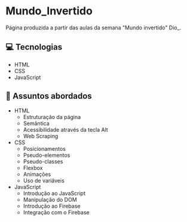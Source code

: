 # Mundo_Invertido

<p> Página produzida a partir das aulas da semana "Mundo invertido" Dio_. 
 <br/>
 

 ## 💻 Tecnologias
- HTML
- CSS
- JavaScript
 
 ## 💬 Assuntos abordados
- HTML
    - Estruturação da página
    - Semântica
    - Acessibilidade através da tecla Alt
    - Web Scraping
- CSS
    - Posicionamentos
    - Pseudo-elementos
    - Pseudo-classes
    - Flexbox
    - Animações 
    - Uso de variáveis
- JavaScript
    - Introdução ao JavaScript
    - Manipulação do DOM
    - Introdução ao Firebase
    - Integração com o Firebase
 
 
